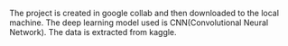 The project is created in google collab and then downloaded to the local machine.
The deep learning model used is CNN(Convolutional Neural Network).
The data is extracted from kaggle. 
